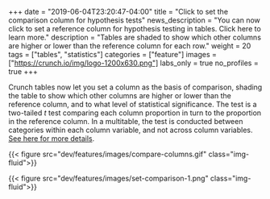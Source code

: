 +++
date = "2019-06-04T23:20:47-04:00"
title = "Click to set the comparison column for hypothesis tests"
news_description = "You can now click to set a reference column for hypothesis testing in tables. Click here to learn more."
description = "Tables are shaded to show which other columns are higher or lower than the reference column for each row."
weight = 20
tags = ["tables", "statistics"]
categories = ["feature"]
images = ["https://crunch.io/img/logo-1200x630.png"]
labs_only = true
no_profiles = true
+++

Crunch tables now let you set a column as the basis of comparison, shading the table to show which other columns are higher or lower than the reference column, and to what level of statistical significance. The test is a two-tailed _t_ test comparing each column proportion in turn to the proportion in the reference column. In a multitable, the test is conducted between categories within each column variable, and not across column variables. [See here for more details](http://support.crunch.io/articles/c9e4yRRi/Hypothesis-testing-in-Crunch).

{{< figure src="dev/features/images/compare-columns.gif" class="img-fluid">}}


{{< figure src="dev/features/images/set-comparison-1.png" class="img-fluid">}}
